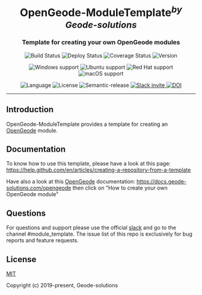 <h1 align="center">OpenGeode-ModuleTemplate<sup><i>by Geode-solutions</i></sup></h1>
<h3 align="center">Template for creating your own OpenGeode modules</h3>


<p align="center">
  <img src="https://github.com/Geode-solutions/OpenGeode-ModuleTemplate/workflows/CI/badge.svg" alt="Build Status">
  <img src="https://github.com/Geode-solutions/OpenGeode-ModuleTemplate/workflows/CD/badge.svg" alt="Deploy Status">
  <img src="https://codecov.io/gh/Geode-solutions/OpenGeode-ModuleTemplate/branch/master/graph/badge.svg" alt="Coverage Status">
  <img src="https://img.shields.io/github/release/Geode-solutions/OpenGeode-ModuleTemplate.svg" alt="Version">
</p>

<p align="center">
  <img src="https://img.shields.io/static/v1?label=Windows&logo=windows&logoColor=white&message=support&color=success" alt="Windows support">
  <img src="https://img.shields.io/static/v1?label=Ubuntu&logo=Ubuntu&logoColor=white&message=support&color=success" alt="Ubuntu support">
  <img src="https://img.shields.io/static/v1?label=Red%20Hat&logo=Red-Hat&logoColor=white&message=support&color=success" alt="Red Hat support">
  <img src="https://img.shields.io/static/v1?label=macOS&logo=apple&logoColor=white&message=support&color=success" alt="macOS support">
</p>

<p align="center">
  <img src="https://img.shields.io/badge/C%2B%2B-11-blue.svg" alt="Language">
  <img src="https://img.shields.io/badge/license-MIT-blue.svg" alt="License">
  <img src="https://img.shields.io/badge/%20%20%F0%9F%93%A6%F0%9F%9A%80-semantic--release-e10079.svg" alt="Semantic-release">
  <a href="https://slackin-opengeode.herokuapp.com">
    <img src="https://slackin-opengeode.herokuapp.com/badge.svg" alt="Slack invite">
  </a>
  <a href="https://doi.org/10.5281/zenodo.3610370">
    <img src="https://zenodo.org/badge/DOI/10.5281/zenodo.3610370.svg" alt="DOI">
  </a>

---

## Introduction

OpenGeode-ModuleTemplate provides a template for creating an [OpenGeode] module.

[OpenGeode]: https://github.com/Geode-solutions/OpenGeode

## Documentation

To know how to use this template, please have a look at this page: https://help.github.com/en/articles/creating-a-repository-from-a-template

Have also a look at this [OpenGeode] documentation: https://docs.geode-solutions.com/opengeode then click on "How to create your own OpenGeode module"

## Questions
For questions and support please use the official [slack](https://slackin-opengeode.herokuapp.com) and go to the channel #module_template. The issue list of this repo is exclusively for bug reports and feature requests. 


## License

[MIT](https://opensource.org/licenses/MIT)

Copyright (c) 2019-present, Geode-solutions
